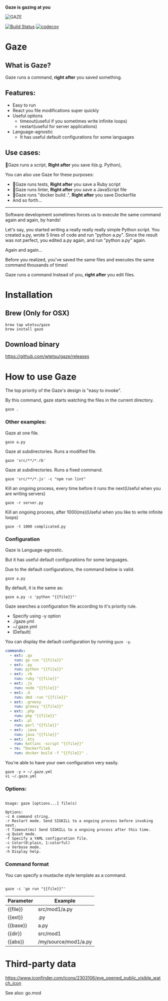 **Gaze is gazing at you**

![GAZE](https://user-images.githubusercontent.com/515948/71816598-828a9700-30c6-11ea-92c8-ca0154e98794.png)

[![Build Status](https://travis-ci.com/wtetsu/gaze.svg?branch=master)](https://travis-ci.com/wtetsu/gaze) [![codecov](https://codecov.io/gh/wtetsu/gaze/branch/master/graph/badge.svg)](https://codecov.io/gh/wtetsu/gaze)

# Gaze

## What is Gaze?

Gaze runs a command, **right after** you saved something.

## Features:

- Easy to run
- React you file modifications super quickly
- Useful options
  - timeout(useful if you sometimes write infinite loops)
  - restart(useful for server applications)
- Language-agnostic
  - It has useful default configurations for some languages

## Use cases:

🚀Gaze runs a script, **Right after** you save it(e.g. Python),

You can also use Gaze for these purposes:

- 🚀Gaze runs tests, **Right after** you save a Ruby script
- 🚀Gaze runs linter, **Right after** you save a JavaScript file
- 🚀Gaze runs "docker build .", **Right after** you save Dockerfile
- And so forth...

---

Software development sometimes forces us to execute the same command again and again, by hands!

Let's say, you started writing a really really really simple Python script. You created a.py, wrote 5 lines of code and run "python a.py".
Since the result was not perfect, you edited a.py again, and run "python a.py" again.

Again and again...

Before you realized, you've saved the same files and executes the same command thousands of times!

Gaze runs a command Instead of you, **right after** you edit files.

# Installation

## Brew (Only for OSX)

```
brew tap wtetsu/gaze
brew install gaze
```

## Download binary

https://github.com/wtetsu/gaze/releases

# How to use Gaze

The top priority of the Gaze's design is "easy to invoke".

By this command, gaze starts watching the files in the current directory.

```
gaze .
```

### Other examples:

Gaze at one file.

```
gaze a.py
```

Gaze at subdirectories. Runs a modified file.

```
gaze 'src/**/*.rb'
```

Gaze at subdirectories. Runs a fixed command.

```
gaze 'src/**/*.js' -c "npm run lint"
```

Kill an ongoing process, every time before it runs the next(Useful when you are writing servers)

```
gaze -r server.py
```

Kill an ongoing process, after 1000(ms)(Useful when you like to write infinite loops)

```
gaze -t 1000 complicated.py
```

### Configuration

Gaze is Language-agnostic.

But it has useful default configurations for some languages.

Due to the default configurations, the command below is valid.

```
gaze a.py
```

By default, it is the same as:

```
gaze a.py -c 'python "{{file}}"'
```

Gaze searches a configuration file according to it's priority rule.

- Specify using -y option
- ./gaze.yml
- ~/.gaze.yml
- (Default)

You can display the default configuration by running `gaze -y`.

```yaml
commands:
  - ext: .go
    run: go run "{{file}}"
  - ext: .py
    run: python "{{file}}"
  - ext: .rb
    run: ruby "{{file}}"
  - ext: .js
    run: node "{{file}}"
  - ext: .d
    run: dmd -run "{{file}}"
  - ext: .groovy
    run: groovy "{{file}}"
  - ext: .php
    run: php "{{file}}"
  - ext: .pl
    run: perl "{{file}}"
  - ext: .java
    run: java "{{file}}"
  - ext: .kts
    run: kotlinc -script "{{file}}"
  - re: ^Dockerfile$
    run: docker build -f "{{file}}" .
```

You're able to have your own configuration very easily.

```
gaze -y > ~/.gaze.yml
vi ~/.gaze.yml
```

### Options:

```

Usage: gaze [options...] file(s)

Options:
-c A command string.
-r Restart mode. Send SIGKILL to a ongoing process before invoking next.
-t Timeout(ms) Send SIGKILL to a ongoing process after this time.
-q Quiet mode.
-f Specify a YAML configuration file.
-c Color(0:plain, 1:colorful)
-v Verbose mode.
-h Display help.

```

### Command format

You can specify a mustache style template as a command.

```

gaze -c 'go run "{{file}}"'

```

| Parameter | Example              |
| --------- | -------------------- |
| {{file}}  | src/mod1/a.py        |
| {{ext}}   | .py                  |
| {{base}}  | a.py                 |
| {{dir}}   | src/mod1             |
| {{abs}}   | /my/source/mod1/a.py |

# Third-party data

https://www.iconfinder.com/icons/2303106/eye_opened_public_visible_watch_icon

See also: go.mod
